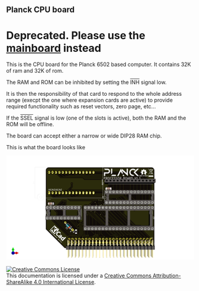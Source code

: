 ## Planck CPU board

# Deprecated. Please use the [mainboard](../mainboard/) instead

This is the CPU board for the Planck 6502 based computer. It contains 32K of ram and 32K of rom.

The RAM and ROM can be inhibited by setting the <span style="text-decoration:overline">INH</span> signal low.

It is then the responsibility of that card to respond to the whole address range (execpt the one where expansion cards are active) to provide required functionality such as reset vectors, zero page, etc...

If the <span style="text-decoration:overline">SSEL</span> signal is low (one of the slots is active), both the RAM and the ROM will be offline.

The board can accept either a narrow or wide DIP28 RAM chip.

This is what the board looks like

![CPU board 3D view](proc_board.png)



<a rel="license" href="http://creativecommons.org/licenses/by-sa/4.0/"><img alt="Creative Commons License" style="border-width:0" src="https://i.creativecommons.org/l/by-sa/4.0/88x31.png" /></a><br />This documentation is licensed under a <a rel="license" href="http://creativecommons.org/licenses/by-sa/4.0/">Creative Commons Attribution-ShareAlike 4.0 International License</a>.